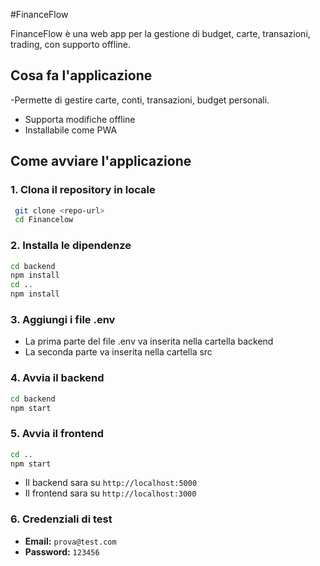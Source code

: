 #FinanceFlow

FinanceFlow è una web app per la gestione di budget, carte, transazioni, trading, con supporto offline.

## Cosa fa l'applicazione
-Permette di gestire carte, conti, transazioni, budget personali.
- Supporta modifiche offline
- Installabile come PWA

## Come avviare l'applicazione

### 1. Clona il repository in locale
```bash
 git clone <repo-url>
 cd Financelow
```

### 2. Installa le dipendenze
```bash
cd backend
npm install
cd ..
npm install
```

### 3. Aggiungi i file .env
- La prima parte del file .env va inserita nella cartella backend
- La seconda parte va inserita nella cartella src

### 4. Avvia il backend
```bash
cd backend
npm start
```

### 5. Avvia il frontend
```bash
cd ..
npm start
```


- Il backend sara su `http://localhost:5000`
- Il frontend sara su `http://localhost:3000`


### 6. Credenziali di test
- **Email:** `prova@test.com`
- **Password:** `123456`


